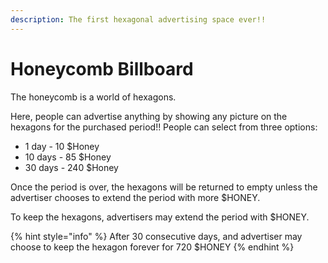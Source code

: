 ```yaml
---
description: The first hexagonal advertising space ever!!
---
```


# Honeycomb Billboard

The honeycomb is a world of hexagons.&#x20;

Here, people can advertise anything by showing any picture on the hexagons for the purchased period!! People can select from three options:

* 1 day - 10 $Honey
* 10 days - 85 $Honey
* 30 days - 240 $Honey

Once the period is over, the hexagons will be returned to empty unless the advertiser chooses to extend the period with more $HONEY.

To keep the hexagons, advertisers may extend the period with $HONEY.

{% hint style="info" %}
After 30 consecutive days, and advertiser may choose to keep the hexagon forever for 720 $HONEY
{% endhint %}
